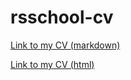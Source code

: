 # rsschool-cv

[Link to my CV (markdown)](https://igorosa.github.io/rsschool-cv/cv)

[Link to my CV (html)](https://igorosa.github.io/rsschool-cv/)
